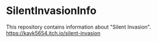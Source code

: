 # SilentInvasionInfo
This repository contains information about "Silent Invasion".
https://kayk5654.itch.io/silent-invasion
